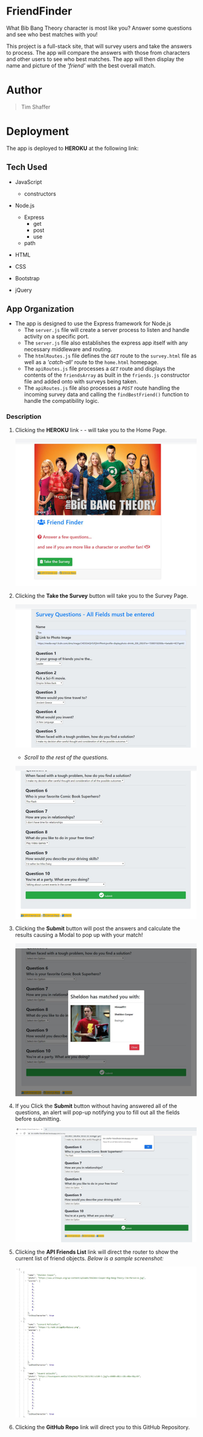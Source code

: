 # FriendFinder
What Bib Bang Theory character is most like you?  Answer some questions and see who best matches with you!

This project is a full-stack site, that will survey users and take the answers to process.  The app will compare the answers with those from characters and other users to see who best matches. The app will then display the name and picture of the *'friend'* with the best overall match.  

# Author 
> Tim Shaffer

# Deployment
The app is deployed to **HEROKU** at the following link: 

## Tech Used

* JavaScript
    * constructors

* Node.js
    * Express
        * get 
        * post
        * use
    * path

* HTML 
* CSS
* Bootstrap
* jQuery

## App Organization

* The app is designed to use the Express framework for Node.js
    * The `server.js` file will create a server process to listen and handle activity on a specific port.
    * The `server.js` file also establishes the express app itself with any necessary middleware and routing.
    * The `htmlRoutes.js` file defines the *`GET`* route to the `survey.html` file as well as a *'catch-all'* route to the `home.html` homepage.
    * The `apiRoutes.js` file processes a *`GET`* route and displays the contents of the `friendsArray` as built in the `friends.js` constructor file and added onto with surveys being taken.  
    * The `apiRoutes.js` file also processes a *`POST`* route handling the incoming survey data and calling the `findBestFriend()` function to handle the compatibility logic.

### Description

1. Clicking the **HEROKU** link -  - will take you to the Home Page.

    ![Screenshot for starting the app](/app/public/assets/images/home.jpg)

1. Clicking the **Take the Survey** button will take you to the Survey Page.

    ![Screenshot for the Survey Page](/app/public/assets/images/initial_survey.jpg)

    * *Scroll to the rest of the questions.*

    ![Screenshot for the Survey Page](/app/public/assets/images/final_survey.jpg)

1. Clicking the **Submit** button will post the answers and calculate the results causing a Modal to pop up with your match!

    ![Screenshot for the Results Page](/app/public/assets/images/results_modal.jpg)

1. If you Click the **Submit** button without having answered all of the questions, an alert will pop-up notifying you to fill out all the fields before submitting.

    ![Screenshot for the Results Page](/app/public/assets/images/alert.jpg)

1. Clicking the **API Friends List** link will direct the router to show the current list of friend objects.  *Below is a sample screenshot:*

    ![Screenshot for sample of the friendsArray](/app/public/assets/images/sample_friends_array.jpg)

1. Clicking the **GitHub Repo** link will direct you to this GitHub Repository.  